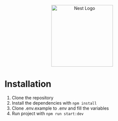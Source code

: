 <p align="center">
  <a href="http://nestjs.com/" target="blank"><img src="https://nestjs.com/img/logo-small.svg" width="200" alt="Nest Logo" /></a>
</p>

# Installation

1. Clone the repository
2. Install the dependencies with `npm install`
3. Clone .env.example to .env and fill the variables
4. Run project with `npm run start:dev`
